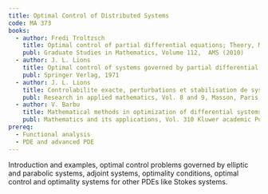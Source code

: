 ```yaml
---
title: Optimal Control of Distributed Systems
code: MA 373
books:
  - author: Fredi Troltzsch
    title: Optimal control of partial differential equations; Theory, Methods and Applications
    publ: Graduate Studies in Mathematics, Volume 112,  AMS (2010)
  - author: J. L. Lions
    title: Optimal control of systems governed by partial differential equations
    publ: Springer Verlag, 1971
  - author: J. L. Lions
    title: Controlabilite exacte, perturbations et stabilisation de systems distribues, Tome 1 and 2
    publ: Research in applied mathematics, Vol. 8 and 9, Masson, Paris, 1988.
  - author: V. Barbu
    title: Mathematical methods in optimization of differential systems
    publ: Mathematics and its applications, Vol. 310 Kluwer academic Publishers, 1994
prereq:
  - Functional analysis
  - PDE and advanced PDE
---
```


Introduction and examples, optimal control problems governed by elliptic and parabolic systems, adjoint systems, optimality conditions, optimal control and optimality systems for other PDEs like Stokes systems.
